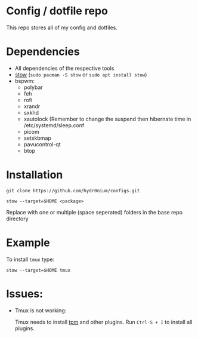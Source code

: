 # Config / dotfile repo

This repo stores all of my config and dotfiles.

# Dependencies

- All dependencies of the respective tools
- [stow](https://www.gnu.org/software/stow/manual/stow.html) (`sudo pacman -S stow` or `sudo apt install stow`)
- bspwm:
  - polybar
  - feh
  - rofi
  - xrandr
  - sxkhd
  - xautolock (Remember to change the suspend then hibernate time in /etc/systemd/sleep.conf
  - picom
  - setxkbmap
  - pavucontrol-qt
  - btop

# Installation

`git clone https://github.com/hydr0nium/configs.git`

`stow --target=$HOME <package>`

Replace <package> with one or multiple (space seperated) folders in the base repo directory

# Example

To install `tmux` type:

`stow --target=$HOME tmux`

# Issues:

- Tmux is not working:

  Tmux needs to install [tpm](https://github.com/tmux-plugins/tpm) and other plugins. Run `Ctrl-S + I` to install all plugins.
